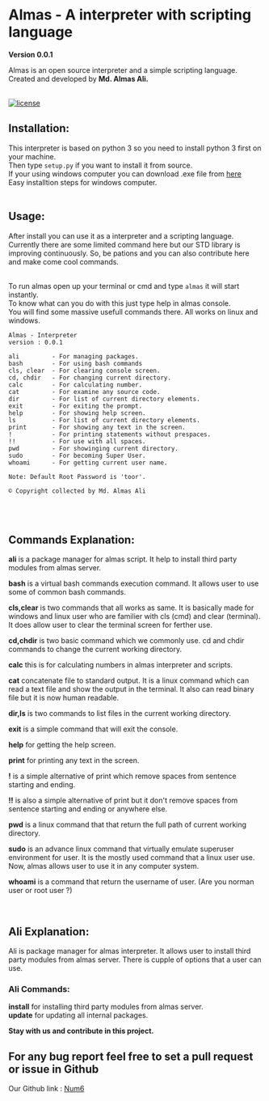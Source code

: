 # Almas - A interpreter with scripting language
**Version 0.0.1**

Almas is an open source interpreter and a simple scripting language. <br>
Created and developed by **Md. Almas Ali.** <br> <br>

[![license](https://img.shields.io/github/license/dwisiswant0/WiFiID.svg)](LICENSE)


## Installation:

This interpreter is based on python 3 so you need to install python 3 first on your machine. <br>
Then type `setup.py` if you want to install it from source. <br>
If your using windows computer you can download .exe file from [here](https://github.com/almas-ali/almas/) 
<br>
Easy installtion steps for windows computer. <br> <br>

## Usage:

After install you can use it as a interpreter and a scripting language. Currently there are some limited command here but our STD library is improving continuously. So, be pations and you can also contribute here and make come cool commands. <br> <br>

To run almas open up your terminal or cmd and type `almas` it will start instantly. <br>
To know what can you do with this just type help in almas console. <br>
You will find some massive usefull commands there. All works on linux and windows. <br>

```
Almas - Interpreter
version : 0.0.1

ali         - For managing packages.
bash        - For using bash commands
cls, clear  - For clearing console screen.
cd, chdir   - For changing current directory.
calc        - For calculating number.
cat         - For examine any source code.
dir         - For list of current directory elements.
exit        - For exiting the prompt.
help        - For showing help screen.
ls          - For list of current directory elements.
print       - For showing any text in the screen.
!           - For printing statements without prespaces.
!!          - For use with all spaces.
pwd         - For showinging current directory.
sudo        - For becoming Super User.
whoami      - For getting current user name.

Note: Default Root Password is 'toor'.

© Copyright collected by Md. Almas Ali
```
<br> <br>

## Commands Explanation:

**ali** is a package manager for almas script. It help to install third party modules from almas server. <br>

**bash** is a virtual bash commands execution command. It allows user to use some of common bash commands. <br>

**cls,clear** is two commands that all works as same. It is basically made for windows and linux user who are familier with cls (cmd) and clear (terminal). It does allow user to clear the terminal screen for ferther use. <br>

**cd,chdir** is two basic command which we commonly use. cd and chdir commands to change the current working directory. <br>

**calc** this is for calculating numbers in almas interpreter and scripts. <br>

**cat** concatenate file to standard output. It is a linux command which can read a text file and show the output in the terminal. It also can read binary file but it is now human readable. <br>

**dir,ls** is two commands to list files in the current working directory. <br>

**exit** is a simple command that will exit the console. <br>

**help** for getting the help screen. <br>

**print** for printing any text in the screen. <br>

**!** is a simple alternative of print which remove spaces from sentence starting and ending. <br>

**!!** is also a simple alternative of print but it don't remove spaces from sentence starting and ending or anywhere else. <br>

**pwd** is a linux command that that return the full path of current working directory. <br>

**sudo** is an advance linux command that virtually emulate superuser environment for user. It is the mostly used command that a linux user use. Now, almas allows user to use it in any computer system. <br>

**whoami** is a command that return the username of user. (Are you norman user or root user ?) <br>

<br>

## Ali Explanation:

Ali is package manager for almas interpreter. It allows user to install third party modules from almas server. There is cupple of options that a user can use. <br>
### Ali Commands:

**install** for installing third party modules from almas server. <br>
**update**  for updating all internal packages. <br>


**Stay with us and contribute in this project.**

## For any bug report feel free to set a pull request or issue in Github

Our Github link : [Num6](https://github.com/almas-ali/almas) <br>

